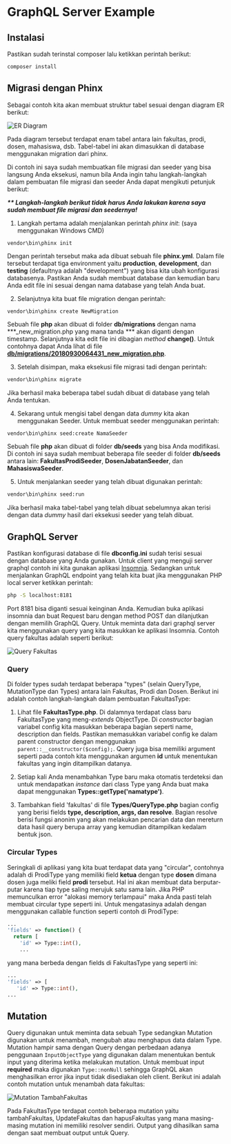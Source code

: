 # GraphQL Server Example

## Instalasi

Pastikan sudah terinstal composer lalu ketikkan perintah berikut:

```sh
composer install
```

## Migrasi dengan Phinx

Sebagai contoh kita akan membuat struktur tabel sesuai dengan diagram ER berikut:

![ER Diagram](https://github.com/NazirArifin/graphql-boilerplate/blob/master/server/example/resources/erd.png "ER Diagram")

Pada diagram tersebut terdapat enam tabel antara lain fakultas, prodi, dosen, mahasiswa, dsb. Tabel-tabel ini akan dimasukkan di database menggunakan migration dari phinx.

Di contoh ini saya sudah membuatkan file migrasi dan seeder yang bisa langsung Anda eksekusi, namun bila Anda ingin tahu langkah-langkah dalam pembuatan file migrasi dan seeder Anda dapat mengikuti petunjuk berikut:

___** Langkah-langkah berikut tidak harus Anda lakukan karena saya sudah membuat file migrasi dan seedernya!___

1. Langkah pertama adalah menjalankan perintah _phinx init_: (saya menggunakan Windows CMD)

```
vendor\bin\phinx init
```

Dengan perintah tersebut maka ada dibuat sebuah file __phinx.yml__. Dalam file tersebut terdapat tiga environment yaitu __production__, __development__, dan __testing__ (defaultnya adalah "development") yang bisa kita ubah konfigurasi databasenya. Pastikan Anda sudah membuat database dan kemudian baru Anda edit file ini sesuai dengan nama database yang telah Anda buat.

2. Selanjutnya kita buat file migration dengan perintah:

```
vendor\bin\phinx create NewMigration
```

Sebuah file __php__ akan dibuat di folder __db/migrations__ dengan nama ***_new_migration.php yang mana tanda *** akan diganti dengan timestamp. Selanjutnya kita edit file ini dibagian _method_ __change()__. Untuk contohnya dapat Anda lihat di file [__db/migrations/20180930064431_new_migration.php__](http://google.com).

3. Setelah disimpan, maka eksekusi file migrasi tadi dengan perintah:

```sh
vendor\bin\phinx migrate
```

Jika berhasil maka beberapa tabel sudah dibuat di database yang telah Anda tentukan.

4. Sekarang untuk mengisi tabel dengan data _dummy_ kita akan menggunakan Seeder. Untuk membuat seeder menggunakan perintah:

```sh
vendor\bin\phinx seed:create NamaSeeder
```

Sebuah file __php__ akan dibuat di folder __db/seeds__ yang bisa Anda modifikasi. Di contoh ini saya sudah membuat beberapa file seeder di folder __db/seeds__ antara lain: __FakultasProdiSeeder__, __DosenJabatanSeeder__, dan __MahasiswaSeeder__.

5. Untuk menjalankan seeder yang telah dibuat digunakan perintah:

```sh
vendor\bin\phinx seed:run
```

Jika berhasil maka tabel-tabel yang telah dibuat sebelumnya akan terisi dengan data _dummy_ hasil dari eksekusi seeder yang telah dibuat.

## GraphQL Server

Pastikan konfigurasi database di file __dbconfig.ini__ sudah terisi sesuai dengan database yang Anda gunakan. Untuk client yang menguji server graphql contoh ini kita gunakan aplikasi [Insomnia](https://insomnia.rest/download/). Sedangkan untuk menjalankan GraphQL endpoint yang telah kita buat jika menggunakan PHP local server ketikkan perintah:

```sh
php -S localhost:8181
```

Port 8181 bisa diganti sesuai keinginan Anda. Kemudian buka aplikasi insomnia dan buat Request baru dengan method POST dan dilanjutkan dengan memilih GraphQL Query. Untuk meminta data dari graphql server kita menggunakan query yang kita masukkan  ke aplikasi Insomnia. Contoh query fakultas adalah seperti berikut:

![Query Fakultas](https://github.com/NazirArifin/graphql-boilerplate/blob/master/server/example/resources/query.png "Query Fakultas")

### Query

Di folder types sudah terdapat beberapa "types" (selain QueryType, MutationType dan Types) antara lain Fakultas, Prodi dan Dosen. Berikut ini adalah contoh langkah-langkah dalam pembuatan FakultasType:

1. Lihat file __FakultasType.php__. Di dalamnya terdapat class baru FakultasType yang meng-_extends_ ObjectType. Di _constructor_ bagian variabel config kita masukkan beberapa bagian seperti name, description dan fields. Pastikan memasukkan variabel config ke dalam parent constructor dengan menggunakan ```parent::__constructor($config);```.
Query juga bisa memiliki argument seperti pada contoh kita menggunakan argumen __id__ untuk menentukan fakultas yang ingin ditampilkan datanya.

2. Setiap kali Anda menambahkan Type baru maka otomatis terdeteksi dan untuk mendapatkan _instance_ dari class Type yang Anda buat maka dapat menggunakan __Types::getType('namatype')__.

2. Tambahkan field 'fakultas' di file __Types/QueryType.php__ bagian config yang berisi fields __type, description, args, dan resolve__. Bagian resolve berisi fungsi anonim yang akan melakukan pencarian data dan mereturn data hasil query berupa array yang kemudian ditampilkan kedalam bentuk json.

### Circular Types

Seringkali di aplikasi yang kita buat terdapat data yang "circular", contohnya adalah di ProdiType yang memiliki field __ketua__ dengan type __dosen__ dimana dosen juga meliki field __prodi__ tersebut. Hal ini akan membuat data berputar-putar karena tiap type saling merujuk satu sama lain. Jika PHP memunculkan error "alokasi memory terlampaui" maka Anda pasti telah membuat circular type seperti ini. Untuk mengatasinya adalah dengan menggunakan callable function seperti contoh di ProdiType:

```php
...
'fields' => function() {
  return [
    'id' => Type::int(),
    ...
```

yang mana berbeda dengan fields di FakultasType yang seperti ini:

```php
...
'fields' => [
   'id' => Type::int(),
...
```

## Mutation

Query digunakan untuk meminta data sebuah Type sedangkan Mutation digunakan untuk menambah, mengubah atau menghapus data dalam Type. Mutation hampir sama dengan Query dengan perbedaan adanya penggunaan ```InputObjectType``` yang digunakan dalam menentukan bentuk input yang diterima ketika melakukan mutation. Untuk membuat input __required__ maka digunakan ```Type::nonNull``` sehingga GraphQL akan menghasilkan error jika input tidak disediakan oleh client. Berikut ini adalah contoh mutation untuk menambah data fakultas:

![Mutation TambahFakultas](https://github.com/NazirArifin/graphql-boilerplate/blob/master/server/example/resources/mutation-add.png "Query Fakultas")

Pada FakultasType terdapat contoh beberapa mutation yaitu tambahFakultas, UpdateFakultas dan hapusFakultas yang mana masing-masing mutation ini memiliki resolver sendiri. Output yang dihasilkan sama dengan saat membuat output untuk Query.




